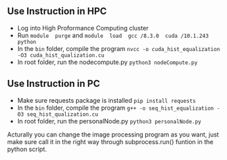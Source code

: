 ## Use Instruction in HPC

- Log into High Proformance Computing cluster
- Run `module  purge` and `module  load  gcc /8.3.0  cuda /10.1.243 python`
- In the `bin` folder, compile the program `nvcc -o cuda_hist_equalization -O3 cuda_hist_qualization.cu`
- In root folder, run the nodecompute.py `python3 nodeCompute.py`

## Use Instruction in PC

- Make sure requests package is installed `pip install requests`
- In the `bin` folder, compile the program `g++ -o seq_hist_equalization -O3 seq_hist_qualization.cu`
- In root folder, run the personalNode.py `python3 personalNode.py`

Acturally you can change the image processing program as you want, just make sure call it in the right way through subprocess.run() funtion in the python script.